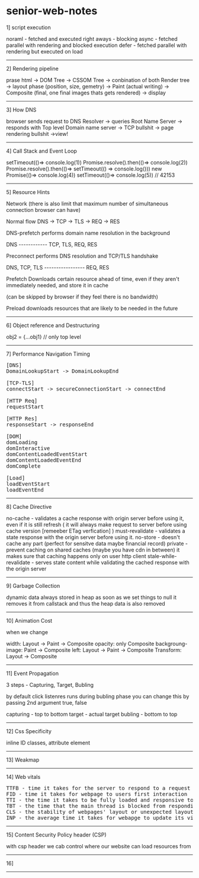 # senior-web-notes

1] script execution 

noraml - fetched and executed right aways - blocking
async - fetched parallel with rendering and blocked execution
defer - fetched parallel with rendering but executed on load

--------------

2] Rendering pipeline

prase html -> DOM Tree -> CSSOM Tree -> conbination of both Render tree -> layout phase (position, size, gemetry) ->  Paint (actual writing) ->  Composite (final, one final images thats gets rendered) -> display


---------------

3] How DNS

browser sends request to DNS Resolver -> queries Root Name Server -> responds with Top level Domain name server -> TCP bullshit -> page rendering bullshit ->view!


------------------

4] Call Stack and Event Loop

setTimeout(()=> console.log(1))
Promise.resolve().then(()=> console.log(2))
Promise.resolve().then(()=> setTimeout(() => console.log()))
new Promise(()=> console.log(4))
setTimeout(()=> console.log(5))
// 42153

-----------------------------

5] Resource Hints

Network
(there is also limit that maximum number of simultaneous connection browser can have)

Normal flow
DNS -> TCP -> TLS -> REQ ->  RES

DNS-prefetch
performs domain name resolution in the background

DNS ------------  TCP, TLS, REQ, RES


Preconnect
performs DNS resolution and TCP/TLS handshake

DNS, TCP, TLS ----------------- REQ, RES


Prefetch
Downloads certain resource ahead of time, even if they aren't immediately needed, and store it in cache

(can be skipped by browser if they feel there is no bandwidth)


Preload
downloads resources that are likely to be needed in the future


--------------------


6] Object reference and Destructuring

obj2 = {...obj1}
// only top level 


------------

7] Performance Navigation Timing
<pre>
[DNS]
DomainLookupStart -> DomainLookupEnd 

[TCP-TLS]
connectStart -> secureConnectionStart -> connectEnd

[HTTP Req]
requestStart 

[HTTP Res]
responseStart -> responseEnd

[DOM]
domLoading
domInteractive
domContentLoadedEventStart
domContentLoadedEventEnd
domComplete

[Load]
loadEventStart
loadEventEnd
</pre>

---------------

8] Cache Directive

no-cache - validates a cache response with origin server before using it, even if it is still refresh  ( it will always make request to server before using cache version [remeeber ETag verfication] ) 
must-revalidate - validates a state response with the origin server before using it.
no-store - doesn't cache any part (perfect for sensitve data maybe financial record)
private - prevent caching on shared caches (maybe you have cdn in between) it makes sure that caching happens only on user http client
stale-while-revalidate - serves state content while validating the cached response with the origin server 


-----------------

9] Garbage Collection

dynamic data always stored in heap 
as soon as we set things to null it removes it from callstack and thus the heap data is also removed 

-------------

10] Animation Cost

when we change 

width: Layout -> Paint -> Composite
opacity: only Composite
backgroung-image: Paint -> Composite
left: Layout -> Paint -> Composite
Transform: Layout -> Composite


---------------

11] Event Propagation

3 steps - Capturing, Target, Bubling

by default click listenres runs during bubling phase
you can change this by passing 2nd argument true, false

capturing - top to bottom
target - actual target
bubling - bottom to top


------------------------

12]  Css Specificity

inline
ID
classes, attribute
element

-----------------------

13]  Weakmap



---------------------------

14] Web vitals

<pre>
TTFB - time it takes for the server to respond to a request and start sending data back to client
FID - time it takes for webpage to users first interaction
TTI - the time it takes to be fully loaded and responsive to user input
TBT - the time that the main thread is blocked from responding to user input
CLS - the stability of webpages' layout or unexpected layout shifts that occur on webpage as it loads
INP - the average time it takes for webapge to update its visuals afteer a users interacts it
</pre>


----------------------------

15] Content Security Policy header (CSP)

with csp header we cab control where our website can load resources from 



------------------------

16] 



---------------------





